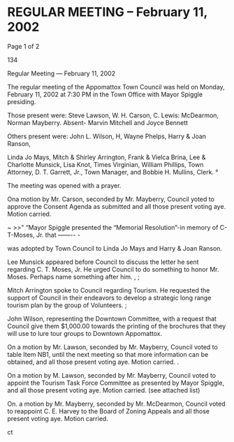 # REGULAR MEETING – February 11, 2002

Page 1 of 2

134

Regular Meeting — February 11, 2002

The regular meeting of the Appomattox Town Council was held on Monday, February
11, 2002 at 7:30 PM in the Town Office with Mayor Spiggle presiding.

Those present were: Steve Lawson, W. H. Carson, C. Lewis: McDearmon,
Norman Mayberry. Absent- Marvin Mitchell and Joyce Bennett

Others present were: John L. Wilson, H, Wayne Phelps, Harry & Joan Ranson,

Linda Jo Mays, Mitch & Shirley Arrington, Frank & Vielca Brina, Lee & Charlotte
Munsick, Lisa Knot, Times Virginian, William Phillips, Town Attorney, D. T. Garrett,
Jr., Town Manager, and Bobbie H. Mullins, Clerk. °

The meeting was opened with a prayer.

Ona motion by Mr. Carson, seconded by Mr. Mayberry, Council yoted to approve the
Consent Agenda as submitted and all those present voting aye. Motion carried.

~ >>" “Mayor Spiggle presented the “Memorial Resolution”-in memory of C-T-Moses, Jr. that ——-- -

was adopted by Town Council to Linda Jo Mays and Harry & Joan Ranson.

Lee Munsick appeared before Council to discuss the letter he sent regarding C. T. Moses,
Jr. He urged Council to do something to honor Mr. Moses. Perhaps name something
after him. , ;

Mitch Arrington spoke to Council regarding Tourism. He requested the support of
Council in their endeavors to develop a strategic long range tourism plan by the group of
Volunteers. ;

John Wilson, representing the Downtown Committee, with a request that Council give
them $1,000.00 towards the printing of the brochures that they will use to lure tour
groups to Downtown Appomattox.

On a motion by Mr. Lawson, seconded by Mr. Mayberry, Council voted to table Item
NB1, until the next meeting so that more information can be obtained, and all those
present voting aye. Motion carried. .

On a motion by M. Lawson, seconded by Mr. Mayberry, Council voted to appoint the
Tourism Task Force Committee as presented by Mayor Spiggle, and all those present
voting aye. Motion carried. (see attached list)

On. a motion by Mr. Mayberry, seconded by Mr. McDearmon, Council voted to reappoint
C. E. Harvey to the Board of Zoning Appeals and all those present voting aye. Motion
carried.

ct